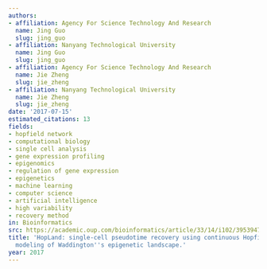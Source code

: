 ```yaml
---
authors:
- affiliation: Agency For Science Technology And Research
  name: Jing Guo
  slug: jing_guo
- affiliation: Nanyang Technological University
  name: Jing Guo
  slug: jing_guo
- affiliation: Agency For Science Technology And Research
  name: Jie Zheng
  slug: jie_zheng
- affiliation: Nanyang Technological University
  name: Jie Zheng
  slug: jie_zheng
date: '2017-07-15'
estimated_citations: 13
fields:
- hopfield network
- computational biology
- single cell analysis
- gene expression profiling
- epigenomics
- regulation of gene expression
- epigenetics
- machine learning
- computer science
- artificial intelligence
- high variability
- recovery method
in: Bioinformatics
src: https://academic.oup.com/bioinformatics/article/33/14/i102/3953947
title: 'HopLand: single-cell pseudotime recovery using continuous Hopfield network-based
  modeling of Waddington''s epigenetic landscape.'
year: 2017
---
```

